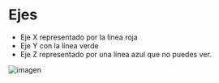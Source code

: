 # Ejes

- Eje X representado por la línea roja
- Eje Y con la línea verde
- Eje Z representado por una línea azul que no puedes ver.

![imagen](img/2022-10-25-10-21-55.png)